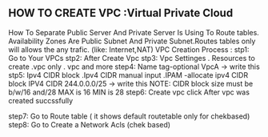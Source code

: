 HOW TO CREATE VPC :Virtual Private Cloud
-
How To Separate Public Server  And Private Server Is Using To Route tables.
Availability Zones Are Public Subnet And Private Subnet.Routes tables only will allows the any trafic.
 (like: Internet,NAT)
VPC Creation Process :
stp1: Go to Your VPCs
stp2: After Create Vpc
stp3: Vpc Settinges
      . Resources to create
  .vpc only              . vpc and more
step4: Name tag-optional
         VpcA -> write this
stp5: Ipv4 CIDR block
  .Ipv4 CIDR manual input
  .IPAM -allocate ipv4 CIDR block
IPV4 CIDR
   244.0.0.0/25 -> write this
   NOTE: CIDR block size must be b/w/16 and/28
          MAX is 16 MIN is 28
step6: Create vpc click After vpc was created succssfully

step7: Go to Route table ( it shows default routetable only for chekbased)
step8: Go to Create a Network Acls (chek based)

